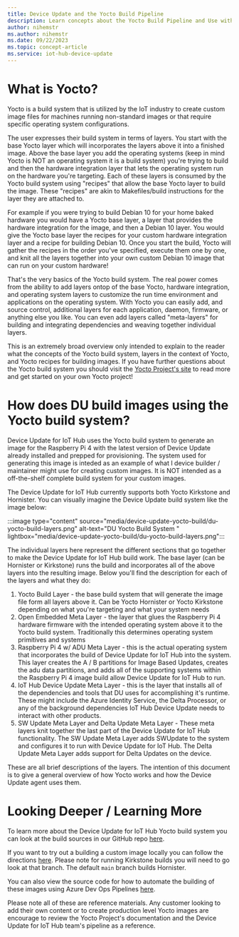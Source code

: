 ```yaml
---
title: Device Update and the Yocto Build Pipeline
description: Learn concepts about the Yocto Build Pipeline and Use with IoT Hub Device Update
author: nihemstr
ms.author: nihemstr
ms.date: 09/22/2023
ms.topic: concept-article
ms.service: iot-hub-device-update
---
```


# What is Yocto? 

Yocto is a build system that is utilized by the IoT industry to create custom image files for machines running non-standard images or that require specific operating system configurations. 

The user expresses their build system in terms of layers. You start with the base Yocto layer which will incorporates the layers above it into a finished image. Above the base layer you add the operating systems (keep in mind Yocto is NOT an operating system it is a build system) you're trying to build and then the hardware integration layer that lets the operating system run on the hardware you're targeting. Each of these layers is consumed by the Yocto build system using "recipes" that allow the base Yocto layer to build the image. These "recipes" are akin to Makefiles/build instructions for the layer they are attached to.


For example if you were trying to build Debian 10 for your home baked hardware you would have a Yocto base layer, a layer that provides the hardware integration for the image, and then a Debian 10 layer. You would give the Yocto base layer the recipes for your custom hardware integration layer and a recipe for building Debian 10. Once you start the build, Yocto will gather the recipes in the order you've specified, execute them one by one, and knit all the layers together into your own custom Debian 10 image that can run on your custom hardware!

That's the very basics of the Yocto build system. The real power comes from the ability to add layers ontop of the base Yocto, hardware integration, and operating system layers to customize the run time environment and applications on the operating system. With Yocto you can easily add, and source control, additional layers for each application, daemon, firmware, or anything else you like. You can even add layers called "meta-layers" for building and integrating dependencies and weaving together individual layers. 

This is an extremely broad overview only intended to explain to the reader what the concepts of the Yocto build system, layers in the context of Yocto, and Yocto recipes for building images. If you have further questions about the Yocto build system you should visit the [Yocto Project's site](https://www.yoctoproject.org/) to read more and get started on your own Yocto project!


# How does DU build images using the Yocto build system? 

Device Update for IoT Hub uses the Yocto build system to generate an image for the Raspberry Pi 4 with the latest version of Device Update already installed and prepped for provisioning. The system used for generating this image is inteded as an example of what I device builder / maintainer might use for creating custom images. It is NOT intended as a off-the-shelf complete build system for your custom images. 

The Device Update for IoT Hub currently supports both Yocto Kirkstone and Hornister. You can visually imagine the Device Update build system like the image below: 

:::image type="content" source="media/device-update-yocto-build/du-yocto-build-layers.png" alt-text="DU Yocto Build System " lightbox="media/device-update-yocto-build/du-yocto-build-layers.png":::

The individual layers here represent the different sections that go together to make the Device Update for IoT Hub build work. The base layer (can be Hornister or Kirkstone) runs the build and incorporates all of the above layers into the resulting image. Below you'll find the description for each of the layers and what they do:

1. Yocto Build Layer - the base build system that will generate the image file form all layers above it. Can be Yocto Hornister or Yocto Kirkstone depending on what you're targeting and what your system needs
2. Open Embedded Meta Layer - the layer that glues the Raspberry Pi 4 hardware firmware with the intended operating system above it to the Yocto build system. Traditionally this determines operating system primitives and systems
3. Raspberry Pi 4 w/ ADU Meta Layer - this is the actual operating system that incorporates the build of Device Update for IoT Hub into the system. This layer creates the A / B partitions for Image Based Updates, creates the adu data partitions, and adds all of the supporting systems within the Raspberry Pi 4 image build allow Device Update for IoT Hub to run.
4. IoT Hub Device Update Meta Layer - this is the layer that installs all of the dependencies and tools that DU uses for accomplishing it's runtime. These might include the Azure Identity Service, the Delta Processor, or any of the background dependencies IoT Hub Device Update needs to interact with other products.
5. SW Update Meta Layer and Delta Update Meta Layer - These meta layers knit together the last part of the Device Update for IoT Hub functionality. The SW Update Meta Layer adds SWUpdate to the system and configures it to run with Device Update for IoT Hub. The Delta Update Meta Layer adds support for Delta Updates on the device. 


These are all brief descriptions of the layers. The intention of this document is to give a general overview of how Yocto works and how the Device Update agent uses them. 

# Looking Deeper / Learning More

To learn more about the Device Update for IoT Hub Yocto build system you can look at the build sources in our GitHub repo [here](https://github.com/Azure/iot-hub-device-update-yocto#introduction).

If you want to try out a building a custom image locally you can follow the directions [here](https://github.com/Azure/iot-hub-device-update-yocto#how-to-build-the-project-locally). Please note for running Kirkstone builds you will need to go look at that branch. The default `main` branch builds Hornister. 

You can also view the source code for how to automate the building of these images using Azure Dev Ops Pipelines [here](https://github.com/Azure/iot-hub-device-update-yocto/tree/main/azurepipelines).


Please note all of these are reference materials. Any customer looking to add their own content or to create production level Yocto images are encourage to review the Yocto Project's documentation and the Device Update for IoT Hub team's pipeline as a reference. 